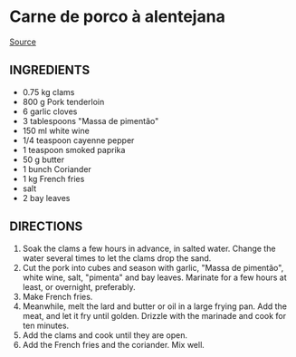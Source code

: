 # Carne de porco à alentejana
[Source](https://lifestyle.sapo.pt/sabores/receitas/carne-de-porco-a-alentejana)

## INGREDIENTS

- 0.75 kg clams
- 800 g Pork tenderloin 
- 6 garlic cloves
- 3 tablespoons "Massa de pimentão"
- 150 ml white wine
- 1/4 teaspoon cayenne pepper 
- 1 teaspoon smoked paprika 
- 50 g butter
- 1 bunch Coriander
- 1 kg French fries
- salt
- 2 bay leaves


## DIRECTIONS

1. Soak the clams a few hours in advance, in salted water. Change the water several times to let the clams drop the sand.
2. Cut the pork into cubes and season with garlic, "Massa de pimentão", white wine, salt, "pimenta" and bay leaves. Marinate for a few hours at least, or overnight, preferably.
3. Make French fries.
4. Meanwhile, melt the lard and butter or oil in a large frying pan. Add the meat, and let it fry until golden. Drizzle with the marinade and cook for ten minutes.
5. Add the clams and cook until they are open.
6. Add the French fries and the coriander. Mix well.

